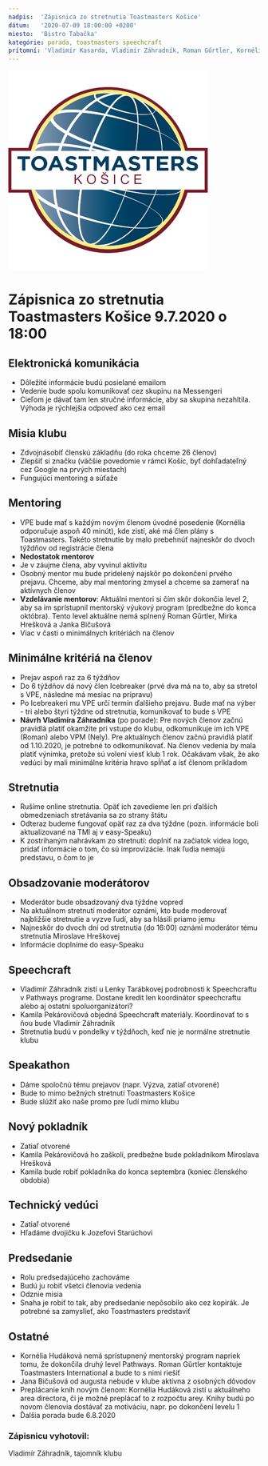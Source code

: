 ```yaml
---
nadpis:  'Zápisnica zo stretnutia Toastmasters Košice'
dátum:   '2020-07-09 18:00:00 +0200'
miesto:  'Bistro Tabačka'
kategórie: porada, toastmasters speechcraft
prítomní: 'Vladimír Kasarda, Vladimír Záhradník, Roman Gűrtler, Kornélia Hudáková, Miroslava Hrešková, Jozef Starúch'
---
```


![alt text][logo]
# Zápisnica zo stretnutia Toastmasters Košice 9.7.2020 o 18:00

## Elektronická komunikácia
- Dôležité informácie budú posielané emailom
- Vedenie bude spolu komunikovať cez skupinu na Messengeri
- Cieľom je dávať tam len stručné informácie, aby sa skupina nezahltila. Výhoda je rýchlejšia odpoveď ako cez email

## Misia klubu
- Zdvojnásobiť členskú základňu (do roka chceme 26 členov)
- Zlepšiť si značku (väčšie povedomie v rámci Košíc, byť dohľadateľný cez Google na prvých miestach)
- Fungujúci mentoring a súťaže

## Mentoring
- VPE bude mať s každým novým členom úvodné posedenie (Kornélia odporučuje aspoň 40 minút), kde zistí, aké má člen plány s Toastmasters. Takéto stretnutie by malo prebehnúť najneskôr do dvoch týždňov od registrácie člena
- **Nedostatok mentorov**
- Je v záujme člena, aby vyvinul aktivitu
- Osobný mentor mu bude pridelený najskôr po dokončení prvého prejavu. Chceme, aby mal mentoring zmysel a chceme sa zamerať na aktívnych členov
- **Vzdelávanie mentorov**: Aktuálni mentori si čím skôr dokončia level 2, aby sa im sprístupnil mentorský výukový program (predbežne do konca októbra). Tento level aktuálne nemá splnený Roman Gűrtler, Mirka Hrešková a Janka Bičušová
- Viac v časti o minimálnych kritériách na členov

## Minimálne kritériá na členov
- Prejav aspoň raz za 6 týždňov
- Do 6 týždňov dá nový člen Icebreaker (prvé dva má na to, aby sa stretol s VPE, následne má mesiac na prípravu)
- Po Icebreakeri mu VPE určí termín ďalšieho prejavu. Bude mať na výber - tri alebo štyri týždne od stretnutia, komunikovať to bude s VPE
- **Návrh Vladimíra Záhradníka** (po porade): Pre nových členov začnú pravidlá platiť okamžite pri vstupe do klubu, odkomunikuje im ich VPE (Roman) alebo VPM (Nely). Pre aktuálnych členov začnú pravidlá platiť od 1.10.2020, je potrebné to odkomunikovať. Na členov vedenia by mala platiť výnimka, pretože sú volení viesť klub 1 rok. Očakávam však, že ako vedúci by mali minimálne kritéria hravo spĺňať a ísť členom príkladom

## Stretnutia
- Rušíme online stretnutia. Opäť ich zavedieme len pri ďalších obmedzeniach stretávania sa zo strany štátu
- Odteraz budeme fungovať opäť raz za dva týždne (pozn. informácie boli aktualizované na TMI aj v easy-Speaku)
- K zostrihaným nahrávkam zo stretnutí: doplniť na začiatok videa logo, pridať informácie o tom, čo sú improvizácie. Inak ľudia nemajú predstavu, o čom to je

## Obsadzovanie moderátorov
- Moderátor bude obsadzovaný dva týždne vopred
- Na aktuálnom stretnutí moderátor oznámi, kto bude moderovať najbližšie stretnutie a vyzve ľudí, aby sa hlásili priamo jemu
- Najneskôr do dvoch dní od stretnutia (do 16:00) oznámi moderátor tému stretnutia Miroslave Hreškovej
- Informácie doplníme do easy-Speaku

## Speechcraft
- Vladimír Záhradník zistí u Lenky Tarábkovej podrobnosti k Speechcraftu v Pathways programe. Dostane kredit len koordinátor speechcraftu alebo aj ostatní spoluorganizátori?
- Kamila Pekárovičová objedná Speechcraft materiály. Koordinovať to s ňou bude Vladimír Záhradník
- Stretnutia budú v pondelky v týždňoch, keď nie je normálne stretnutie klubu

## Speakathon
- Dáme spoločnú tému prejavov (napr. Výzva, zatiaľ otvorené)
- Bude to mimo bežných stretnutí Toastmasters Košice
- Bude slúžiť ako naše promo pre ľudí mimo klubu

## Nový pokladník
- Zatiaľ otvorené
- Kamila Pekárovičová ho zaškolí, predbežne bude pokladníkom Miroslava Hrešková
- Kamila bude robiť pokladníka do konca septembra (koniec členského obdobia)

## Technický vedúci
- Zatiaľ otvorené
- Hľadáme dvojičku k Jozefovi Starúchovi

## Predsedanie
- Rolu predsedajúceho zachováme
- Budú ju robiť všetci členovia vedenia
- Odznie misia
- Snaha je robiť to tak, aby predsedanie nepôsobilo ako cez kopirák. Je potrebné sa zamyslieť, ako Toastmasters predstaviť

## Ostatné
- Kornélia Hudáková nemá sprístupnený mentorský program napriek tomu, že dokončila druhý level Pathways. Roman Gűrtler kontaktuje Toastmasters International a bude to s nimi riešiť
- Jana Bičušová od augusta nebude v klube aktívna z osobných dôvodov
- Preplácanie kníh novým členom: Kornélia Hudáková zistí u aktuálneho area directora, či je možné preplácať to z rozpočtu arey. Knihy budú po novom členovia dostávať za motiváciu, napr. po dokončení levelu 1
- Ďalšia porada bude 6.8.2020

### Zápisnicu vyhotovil:
Vladimír Záhradník,
tajomník klubu

[logo]: https://github.com/toastmasters-kosice/graficke-podklady/raw/main/Log%C3%A1/%C5%A0tandardn%C3%A9%20zmen%C5%A1en%C3%A9%20logo%20TMKE.png "Logo Toastmasters Košice"
